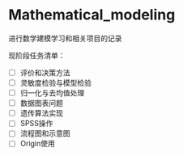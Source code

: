 # Mathematical_modeling
进行数学建模学习和相关项目的记录





现阶段任务清单：

- [ ] 评价和决策方法
- [ ] 灵敏度检验与模型检验
- [ ] 归一化与去均值处理
- [ ] 数据图表问题
- [ ] 遗传算法实现
- [ ] SPSS操作
- [ ] 流程图和示意图
- [ ] Origin使用
